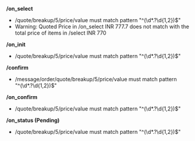 **/on_select**
- /quote/breakup/5/price/value must match pattern "^(\d*.?\d{1,2})$"
- Warning: Quoted Price in /on_select INR 777.7 does not match with the total price of items in /select INR 770

**/on_init**
- /quote/breakup/5/price/value must match pattern "^(\d*.?\d{1,2})$"

**/confirm**
- /message/order/quote/breakup/5/price/value must match pattern "^(\d*.?\d{1,2})$"

**/on_confirm**
- /quote/breakup/5/price/value must match pattern "^(\d*.?\d{1,2})$"

**/on_status (Pending)**
- /quote/breakup/5/price/value must match pattern "^(\d*.?\d{1,2})$"

